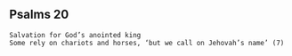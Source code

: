 ## Psalms 20

```
Salvation for God’s anointed king
Some rely on chariots and horses, ‘but we call on Jehovah’s name’ (7)
```

